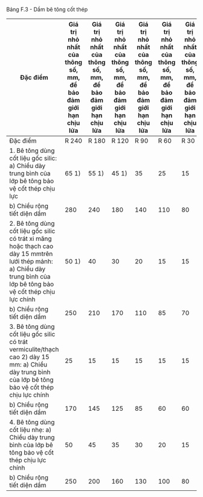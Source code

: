 Bảng F.3 - Dầm bê tông cốt thép

| Đặc điểm                                                                                                                                                               | Giá trị nhỏ nhất của thông số, mm, để bảo đảm giới hạn chịu lửa   | Giá trị nhỏ nhất của thông số, mm, để bảo đảm giới hạn chịu lửa   | Giá trị nhỏ nhất của thông số, mm, để bảo đảm giới hạn chịu lửa   | Giá trị nhỏ nhất của thông số, mm, để bảo đảm giới hạn chịu lửa   | Giá trị nhỏ nhất của thông số, mm, để bảo đảm giới hạn chịu lửa   | Giá trị nhỏ nhất của thông số, mm, để bảo đảm giới hạn chịu lửa   |
|------------------------------------------------------------------------------------------------------------------------------------------------------------------------|-------------------------------------------------------------------|-------------------------------------------------------------------|-------------------------------------------------------------------|-------------------------------------------------------------------|-------------------------------------------------------------------|-------------------------------------------------------------------|
| Đặc điểm                                                                                                                                                               | R 240                                                             | R 180                                                             | R 120                                                             | R 90                                                              | R 60                                                              | R 30                                                              |
| 1. Bê tông dùng cốt liệu gốc silic: a) Chiều dày trung bình của lớp bê tông bảo vệ cốt thép chịu lực                                                                   | 65 1)                                                             | 55 1)                                                             | 45 1)                                                             | 35                                                                | 25                                                                | 15                                                                |
| b) Chiều rộng tiết diện dầm                                                                                                                                            | 280                                                               | 240                                                               | 180                                                               | 140                                                               | 110                                                               | 80                                                                |
| 2. Bê tông dùng cốt liệu gốc silic có trát xi măng hoặc thạch cao dày 15 mmtrên lưới thép mảnh: a) Chiều dày trung bình của lớp bê tông bảo vệ cốt thép chịu lực chính | 50 1)                                                             | 40                                                                | 30                                                                | 20                                                                | 15                                                                | 15                                                                |
| b) Chiều rộng tiết diện dầm                                                                                                                                            | 250                                                               | 210                                                               | 170                                                               | 110                                                               | 85                                                                | 70                                                                |
| 3. Bê tông dùng cốt liệu gốc silic có trát vermiculite/thạch cao 2) dày 15 mm: a) Chiều dày trung bình của lớp bê tông bảo vệ cốt thép chịu lực chính                  | 25                                                                | 15                                                                | 15                                                                | 15                                                                | 15                                                                | 15                                                                |
| b) Chiều rộng tiết diện dầm                                                                                                                                            | 170                                                               | 145                                                               | 125                                                               | 85                                                                | 60                                                                | 60                                                                |
| 4. Bê tông dùng cốt liệu nhẹ: a) Chiều dày trung bình của lớp bê tông bảo vệ cốt thép chịu lực chính                                                                   | 50                                                                | 45                                                                | 35                                                                | 30                                                                | 20                                                                | 15                                                                |
| b) Chiều rộng tiết diện dầm                                                                                                                                            | 250                                                               | 200                                                               | 160                                                               | 130                                                               | 100                                                               | 80                                                                |